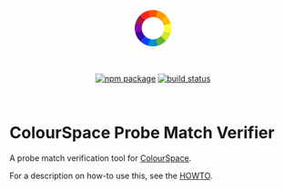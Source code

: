 <p align="center">
  <a href="https://www.google.com" target="_blank" rel="noopener noreferrer">
    <img width="64" src="color-spectrum.png" alt="Vite logo">
  </a>
</p>
<br/>
<p align="center">
  <a href="https://github.com/peschee/probe-match-verifier/releases"><img src="https://img.shields.io/github/v/tag/peschee/probe-match-verifier" alt="npm package"></a>
  <a href="https://github.com/vitejs/vite/actions/workflows/ci.yml"><img src="https://github.com/peschee/probe-match-verifier/actions/workflows/build.yml/badge.svg?branch=main" alt="build status"></a>
</p>
<br/>

# ColourSpace Probe Match Verifier

A probe match verification tool for [ColourSpace].

For a description on how-to use this, see the [HOWTO](public/HOWTO.md).

[colourspace]: https://www.lightillusion.com/colourspace.html
